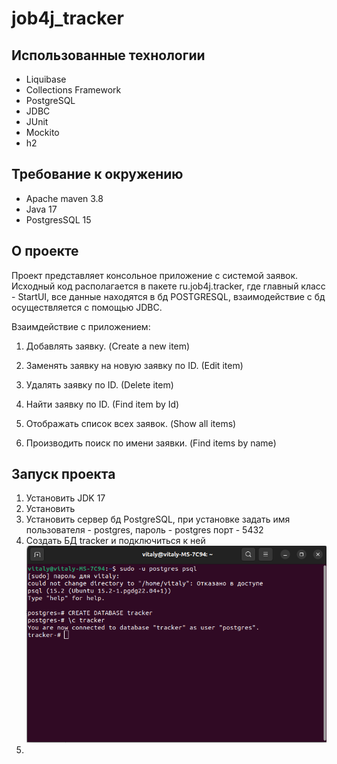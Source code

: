 # job4j_tracker

## Использованные технологии
* Liquibase
* Collections Framework
* PostgreSQL
* JDBC
* JUnit 
* Mockito
* h2

## Требование к окружению
* Apache maven 3.8
* Java 17
* PostgresSQL 15

## О проекте

Проект представляет консольное приложение с системой заявок. Исходный код располагается в пакете ru.job4j.tracker, где 
главный класс - StartUI, все данные находятся в бд POSTGRESQL, взаимодействие с бд 
осуществляется с помощью JDBC.

Взаимдействие с приложением:

1. Добавлять заявку. (Create a new item)

1. Заменять заявку на новую заявку по ID. (Edit item)

1. Удалять заявку по ID. (Delete item)

1. Найти заявку по ID. (Find item by Id)

1. Отображать список всех заявок. (Show all items)

1. Производить поиск по имени заявки. (Find items by name)

## Запуск проекта

1. Установить JDK 17 
2. Установить 
3. Установить сервер бд PostgreSQL, при установке задать имя пользователя - postgres, пароль - postgres
порт - 5432
4. Создать БД tracker и подключиться к ней
![create_db](files/create_db.png)
5. 